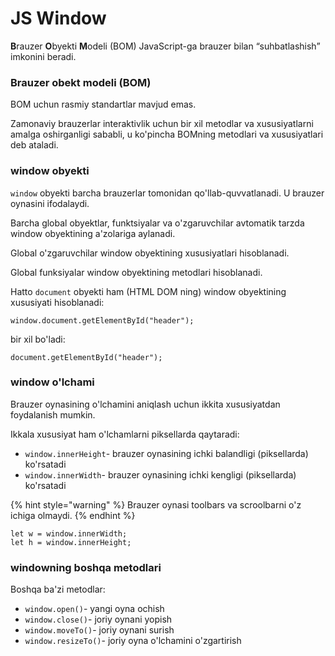 # JS Window

**B**rauzer **O**byekti **M**odeli (BOM) JavaScript-ga brauzer bilan “suhbatlashish” imkonini beradi.

### Brauzer obekt modeli (BOM)

BOM uchun rasmiy standartlar mavjud emas.

Zamonaviy brauzerlar interaktivlik uchun bir xil metodlar va xususiyatlarni amalga oshirganligi sababli, u ko'pincha BOMning metodlari va xususiyatlari deb ataladi.

### window obyekti

`window` obyekti barcha brauzerlar tomonidan qo'llab-quvvatlanadi. U brauzer oynasini ifodalaydi.

Barcha global obyektlar, funktsiyalar va o'zgaruvchilar avtomatik tarzda window obyektining a'zolariga aylanadi.

Global o'zgaruvchilar window obyektining xususiyatlari hisoblanadi.

Global funksiyalar window obyektining metodlari hisoblanadi.

Hatto `document` obyekti ham (HTML DOM ning) window obyektining xususiyati hisoblanadi:

```
window.document.getElementById("header");
```

bir xil bo'ladi:

```
document.getElementById("header");
```

### window o'lchami

Brauzer oynasining o'lchamini aniqlash uchun ikkita xususiyatdan foydalanish mumkin.

Ikkala xususiyat ham o'lchamlarni piksellarda qaytaradi:

* `window.innerHeight`- brauzer oynasining ichki balandligi (piksellarda) ko'rsatadi
* `window.innerWidth`- brauzer oynasining ichki kengligi (piksellarda) ko'rsatadi

{% hint style="warning" %}
Brauzer oynasi toolbars va scroolbarni o'z ichiga olmaydi.
{% endhint %}

```
let w = window.innerWidth;
let h = window.innerHeight;
```

### windowning boshqa metodlari

Boshqa ba'zi metodlar:

* `window.open()`- yangi oyna ochish
* `window.close()`- joriy oynani yopish
* `window.moveTo()`- joriy oynani surish
* `window.resizeTo()`- joriy oyna o'lchamini o'zgartirish
